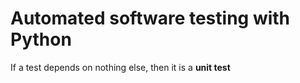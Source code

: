 # Automated software testing with Python

If a test depends on nothing else, then it is a **unit test**

